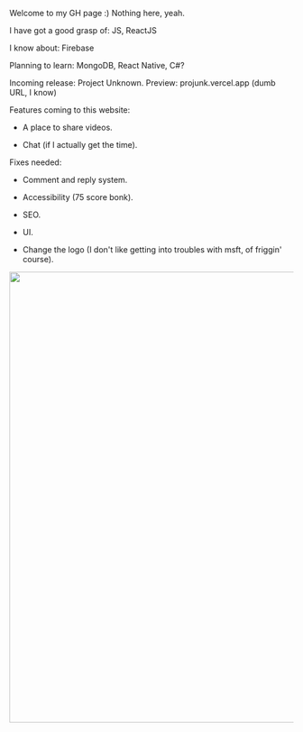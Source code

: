 Welcome to my GH page :) Nothing here, yeah.

I have got a good grasp of: JS, ReactJS

I know about: Firebase

Planning to learn: MongoDB, React Native, C#?

Incoming release: Project Unknown. Preview: projunk.vercel.app (dumb URL, I know)

Features coming to this website:

- A place to share videos.

- Chat (if I actually get the time).

Fixes needed:

- Comment and reply system.

- Accessibility (75 score bonk).

- SEO.

- UI.

- Change the logo (I don't like getting into troubles with msft, of friggin' course).
<img src="https://ibb.co/dBm8TC0" width="800px" height="auto">

